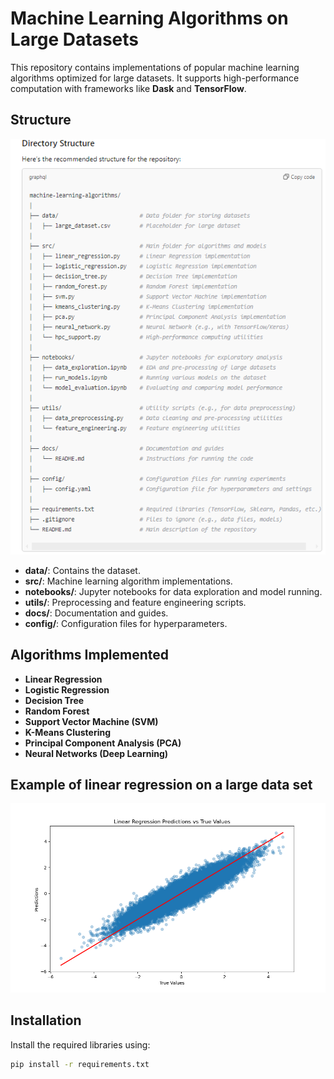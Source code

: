 # Machine Learning Algorithms on Large Datasets

This repository contains implementations of popular machine learning algorithms optimized for large datasets. It supports high-performance computation with frameworks like **Dask** and **TensorFlow**.

## Structure
![structure of repository](https://github.com/dijasila/machine-learning-algorithms/blob/main/images/resp_struct.PNG)
- **data/**: Contains the dataset.
- **src/**: Machine learning algorithm implementations.
- **notebooks/**: Jupyter notebooks for data exploration and model running.
- **utils/**: Preprocessing and feature engineering scripts.
- **docs/**: Documentation and guides.
- **config/**: Configuration files for hyperparameters.

## Algorithms Implemented

- **Linear Regression**
- **Logistic Regression**
- **Decision Tree**
- **Random Forest**
- **Support Vector Machine (SVM)**
- **K-Means Clustering**
- **Principal Component Analysis (PCA)**
- **Neural Networks (Deep Learning)**


## Example of linear regression on a large data set 
![regression](https://github.com/dijasila/machine-learning-algorithms/blob/main/image/regression_results.png)
## Installation

Install the required libraries using:
```bash
pip install -r requirements.txt
